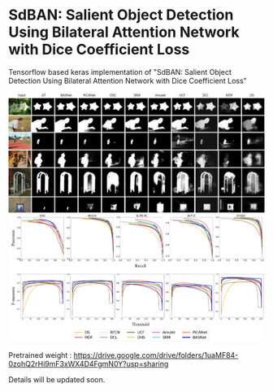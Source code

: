 # SdBAN: Salient Object Detection Using Bilateral Attention Network with Dice Coefficient Loss

Tensorflow based keras implementation of "SdBAN: Salient Object Detection Using Bilateral Attention Network with Dice Coefficient Loss"

<img src="readme_image/Visual.png">

<img src="readme_image/PR_F_curve.png">

Pretrained weight : https://drive.google.com/drive/folders/1uaMF84-0zohQ2rHi9mF3xWX4D4FgmN0Y?usp=sharing

Details will be updated soon. 
